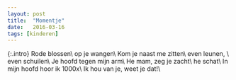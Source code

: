 ```yaml
---
layout: post
title:  "Momentje"
date:   2016-03-16
tags: [kinderen]
---
```


{:.intro}
Rode blossen\\
op je wangen\\
Kom je naast me zitten\\
even leunen, \\
even schuilen\\
Je hoofd tegen mijn arm\\
He mam, zeg je zacht\\
he schat\\
In mijn hoofd hoor ik 1000x\\
Ik hou van je, weet je dat!\\